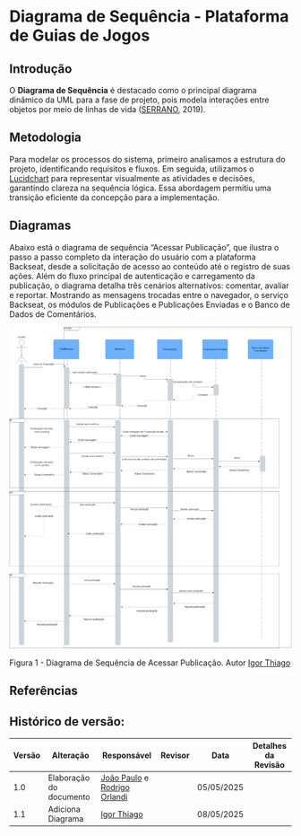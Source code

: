 
# Diagrama de Sequência - Plataforma de Guias de Jogos

## Introdução

O **Diagrama de Sequência** é destacado como o principal diagrama dinâmico da UML para a fase de projeto, pois modela interações entre objetos por meio de linhas de vida ([SERRANO](#referências), 2019).


## Metodologia
Para modelar os processos do sistema, primeiro analisamos a estrutura do projeto, identificando requisitos e fluxos. Em seguida, utilizamos o [Lucidchart](https://www.lucidchart.com/pages) para representar visualmente as atividades e decisões, garantindo clareza na sequência lógica. Essa abordagem permitiu uma transição eficiente da concepção para a implementação.


## Diagramas

Abaixo está o diagrama de sequência “Acessar Publicação”, que ilustra o passo a passo completo da interação do usuário com a plataforma Backseat, desde a solicitação de acesso ao conteúdo até o registro de suas ações. Além do fluxo principal de autenticação e carregamento da publicação, o diagrama detalha três cenários alternativos: comentar, avaliar e reportar. Mostrando as mensagens trocadas entre o navegador, o serviço Backseat, os módulos de Publicações e Publicações Enviadas e o Banco de Dados de Comentários.


![DiagSeqIgor](../Imagens/Diagrama_Sequencia.png)


Figura 1 - Diagrama de Sequência de Acessar Publicação. Autor [Igor Thiago](https://github.com/Igor-Thiago)


## Referências



## Histórico de versão:

| Versão | Alteração                  | Responsável     | Revisor | Data       | Detalhes da Revisão |
| -      | -                          | -               | -       | -          | -                   |
| 1.0    | Elaboração do documento | [João Paulo](https://github.com/joaombc) e [Rodrigo Orlandi](https://github.com/)| | 05/05/2025 | |
| 1.1    | Adiciona Diagrama | [Igor Thiago](https://github.com/Igor-Thiago) | | 08/05/2025 | |
